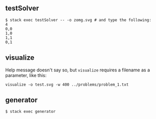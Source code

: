 testSolver
----------

```console
$ stack exec testSolver -- -o zomg.svg # and type the following:
4
0,0
1,0
1,1
0,1
```

visualize
---------

Help message doesn't say so, but `visualize` requires a filename as a parameter, like this:

    visualize -o test.svg -w 400 ../problems/problem_1.txt

generator
---------

```console
$ stack exec generator
```

